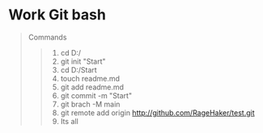 # Work Git bash
> Commands
>> 1. cd D:/
>> 2. git init "Start"
>> 3. cd D:/Start
>> 4. touch readme.md
>> 5. git add readme.md
>> 6. git commit -m "Start"
>> 7. git brach -M main
>> 8. git remote add origin http://github.com/RageHaker/test.git
>> 9. Its all
